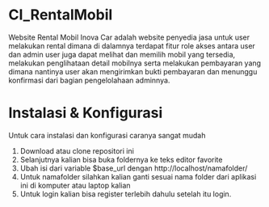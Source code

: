 # CI_RentalMobil
Website Rental Mobil Inova Car adalah website penyedia jasa untuk user melakukan rental dimana di dalamnya terdapat fitur role akses antara user dan admin user juga dapat melihat dan memilih mobil yang tersedia, melakukan penglihataan detail mobilnya serta melakukan pembayaran yang dimana nantinya user akan mengirimkan bukti pembayaran dan menunggu konfirmasi dari bagian pengelolahaan adminnya.

# Instalasi & Konfigurasi
Untuk cara instalasi dan konfigurasi caranya sangat mudah

1. Download atau clone repositori ini
2. Selanjutnya kalian bisa buka foldernya ke teks editor favorite
3. Ubah isi dari variable $base_url dengan http://localhost/namafolder/
4. Untuk namafolder silahkan kalian ganti sesuai nama folder dari aplikasi ini di komputer atau laptop kalian
5. Untuk login kalian bisa register terlebih dahulu setelah itu login.
